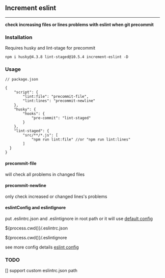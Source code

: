 ## Increment eslint
----

**check increasing files or lines problems with eslint when git precommit**

### Installation

Requires husky and lint-stage for precommit

```
npm i husky@4.3.8 lint-staged@10.5.4 increment-eslint -D
```

### Usage

```
// package.json

{
    "script": {
        "lint:file": "precommit-file",
        "lint:lines": "precommit-newline"
    },
    "husky": {
        "hooks": {
            "pre-commit": "lint-staged"
        }
    },
    "lint-staged": {
        "src/**/*.js": [
            "npm run lint:file" //or "npm run lint:lines"
        ]
  }
}
```
#### precommit-file

will check all problems in changed files

#### precommit-newline

only check increased or changed lines's problems

#### eslintConfig and eslintIgnore
put .eslintrc.json and .eslintignore in root path or it will use [default config]()

${process.cwd()}/.eslintrc.json

${process.cwd()}/.eslintignore

see more config details [eslint config](https://eslint.org/docs/user-guide/configuring/configuration-files#configuration-file-formats)

### TODO
[] support custom eslintrc.json path

